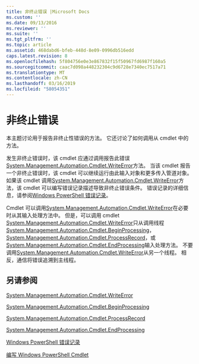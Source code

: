 ```yaml
---
title: 非终止错误 |Microsoft Docs
ms.custom: ''
ms.date: 09/13/2016
ms.reviewer: ''
ms.suite: ''
ms.tgt_pltfrm: ''
ms.topic: article
ms.assetid: 468dabd6-bfeb-448d-8e09-0996db516edd
caps.latest.revision: 8
ms.openlocfilehash: 5f804756e0e3e867832f15f50967fd6987f160a5
ms.sourcegitcommit: caac7d098a448232304c9d6728e7340ec7517a71
ms.translationtype: MT
ms.contentlocale: zh-CN
ms.lasthandoff: 03/16/2019
ms.locfileid: "58054351"
---
```

# <a name="non-terminating-errors"></a>非终止错误

本主题讨论用于报告非终止性错误的方法。 它还讨论了如何调用从 cmdlet 中的方法。

发生非终止错误时，该 cmdlet 应通过调用报告此错误[System.Management.Automation.Cmdlet.WriteError](/dotnet/api/System.Management.Automation.Cmdlet.WriteError)方法。 当该 cmdlet 报告一个非终止错误时，该 cmdlet 可以继续运行由此输入对象和更多传入管道对象。 如果该 cmdlet 调用[System.Management.Automation.Cmdlet.WriteError](/dotnet/api/System.Management.Automation.Cmdlet.WriteError)方法，该 cmdlet 可以编写错误记录描述导致非终止错误条件。 错误记录的详细信息，请参阅[Windows PowerShell 错误记录](./windows-powershell-error-records.md)。

Cmdlet 可以调用[System.Management.Automation.Cmdlet.WriteError](/dotnet/api/System.Management.Automation.Cmdlet.WriteError)在必要时从其输入处理方法中。 但是，可以调用 cmdlet [System.Management.Automation.Cmdlet.WriteError](/dotnet/api/System.Management.Automation.Cmdlet.WriteError)只从调用线程[System.Management.Automation.Cmdlet.BeginProcessing](/dotnet/api/System.Management.Automation.Cmdlet.BeginProcessing)， [System.Management.Automation.Cmdlet.ProcessRecord](/dotnet/api/System.Management.Automation.Cmdlet.ProcessRecord)，或[System.Management.Automation.Cmdlet.EndProcessing](/dotnet/api/System.Management.Automation.Cmdlet.EndProcessing)输入处理方法。 不要调用[System.Management.Automation.Cmdlet.WriteError](/dotnet/api/System.Management.Automation.Cmdlet.WriteError)从另一个线程。 相反，通信将错误追溯到主线程。

## <a name="see-also"></a>另请参阅

[System.Management.Automation.Cmdlet.WriteError](/dotnet/api/System.Management.Automation.Cmdlet.WriteError)

[System.Management.Automation.Cmdlet.BeginProcessing](/dotnet/api/System.Management.Automation.Cmdlet.BeginProcessing)

[System.Management.Automation.Cmdlet.ProcessRecord](/dotnet/api/System.Management.Automation.Cmdlet.ProcessRecord)

[System.Management.Automation.Cmdlet.EndProcessing](/dotnet/api/System.Management.Automation.Cmdlet.EndProcessing)

[Windows PowerShell 错误记录](./windows-powershell-error-records.md)

[编写 Windows PowerShell Cmdlet](./writing-a-windows-powershell-cmdlet.md)
